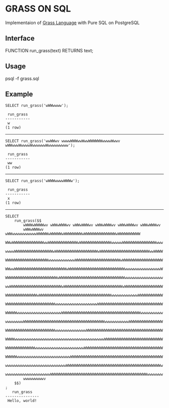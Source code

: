 # GRASS ON SQL

Implementaion of [Grass Language](http://www.blue.sky.or.jp/grass/) with Pure SQL on PostgreSQL

## Interface

FUNCTION run_grass(text) RETURNS text;

## Usage

psql -f grass.sql

## Example

    SELECT run_grass('wWWwwww');

     run_grass 
    -----------
     w
    (1 row)

-------------------------------

    SELECT run_grass('wwWWwv wwwwWWWwwWwwWWWWWWwwwwWwwv wWWwwwWwwwwWwwwwwwWwwwwwwwww');

     run_grass 
    -----------
     ww
    (1 row)

-------------------------------

    SELECT run_grass('wWWWwwwwWWWw');

     run_grass 
    -----------
     x
    (1 row)

-------------------------------

    SELECT
        run_grass($$
            wWWWwWWWWwv wWWwWWWwv wWWwWWWwv wWWwWWWwv wWWwWWWwv wWWwWWWwv
            wWWwWWWwv wWWwwwwwwwwwwwWWWWWwWWWWWwWWWWWWWWwWWWWWWWWWWWWWWwWWWWWWWWWW
            WWwWWWWWWWWWWWWWWwwWWWWWWWWWWWWWwWWWWWWWWWWWWWWwwwwwWWWWWWWWWWWWWWWwww
            wwwwWWWWWWWWWWWWWWWWWwWWWWWWWWWWWWWWWWWWWwWWWWWWWWWWWWWWWWWWWWWWwwWWWW
            WWWWWWWWWWWWWWWWWWWwwwwwwwwwwwwWWWWWWWWWWWWWWWWWWWWwWWWWWWWWWWWWWWWWWW
            WWwwWWWWWWWWWWWWWWWWWWWWWWWwWWWWWWWWWWWWWWWWWWWWWWWWWwwwwwwwwwwwwwwwwW
            WWWWWWWWWWWWWWWWWWWWWWWwWWWWWWWWWWWWWWWWWWWWWWWWWWWWWwwwwwwwwwwwwwwwww
            wwWWWWWWWWWWWWWWWWWWWWWWWwWWWWWWWWWWWWWWWWWWWWWWWWWWwWWWWWWWWWWWWWWWWW
            WWWWWWWWWWWWWWwWWWWWWWWWWWWWWWWWWWWWWWWWWWWWWWWwwwwwwwwwwwwWWWWWWWWWWW
            WWWWWWWWWWWWWWWWWWWWWWwwwwwwwwwwwwwwwwwwwWWWWWWWWWWWWWWWWWWWWWWWWWWWWW
            WWWWWwwwwwwwwwwwwwwwwwwwwWWWWWWWWWWWWWWWWWWWWWWWWWWWWWWWWWWWwwwwwwwwww
            wwwwwwwwWWWWWWWWWWWWWWWWWWWWWWWWWWWWWWWWWWWWwwwwwwwwwwwWWWWWWWWWWWWWWW
            WWWWWWWWWWWWWWWWWWWWWWwwwwwwwwwwwwwwWWWWWWWWWWWWWWWWWWWWWWWWWWWWWWWWWW
            WWWWwwwwwwwwwwwwwwwwwwwwwwwwwwwwwwwwwwwwwwwwWWWWWWWWWWWWWWWWWWWWWWWWWW
            WWWWWWWWWWWWWwwwwwwwwwwwwwwwwwwwwwwWWWWWWWWWWWWWWWWWWWWWWWWWWWWWWWWWWW
            WWWWWwwwwwwwwwwwwwwwwwwwwwwwwWWWWWWWWWWWWWWWWWWWWWWWWWWWWWWWWWWWWWWWWW
            wwwwwwwwwwwwwwwwwwwwwwwwwwwWWWWWWWWWWWWWWWWWWWWWWWWWWWWWWWWWWWWWWWWWWw
            wwwwwwwwwwwwwwwwwwwwWWWWWWWWWWWWWWWWWWWWWWWWWWWWWWWWWWWWWWWWWWWwwwwwww
            wwwwwwwwwv
        $$)
    ;
       run_grass   
    ---------------
     Hello, world!
